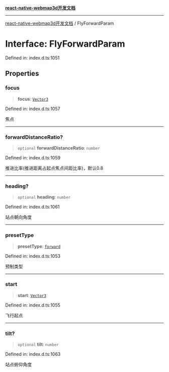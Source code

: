 [**react-native-webmap3d开发文档**](../README.md)

***

[react-native-webmap3d开发文档](../globals.md) / FlyForwardParam

# Interface: FlyForwardParam

Defined in: index.d.ts:1051

## Properties

### focus

> **focus**: [`Vector3`](Vector3.md)

Defined in: index.d.ts:1057

焦点

***

### forwardDistanceRatio?

> `optional` **forwardDistanceRatio**: `number`

Defined in: index.d.ts:1059

推进比率(推进距离占起点焦点间距比率)，默认0.8

***

### heading?

> `optional` **heading**: `number`

Defined in: index.d.ts:1061

站点朝向角度

***

### presetType

> **presetType**: [`forward`](../enumerations/FlyPresetType.md#forward)

Defined in: index.d.ts:1053

预制类型

***

### start

> **start**: [`Vector3`](Vector3.md)

Defined in: index.d.ts:1055

飞行起点

***

### tilt?

> `optional` **tilt**: `number`

Defined in: index.d.ts:1063

站点俯仰角度
